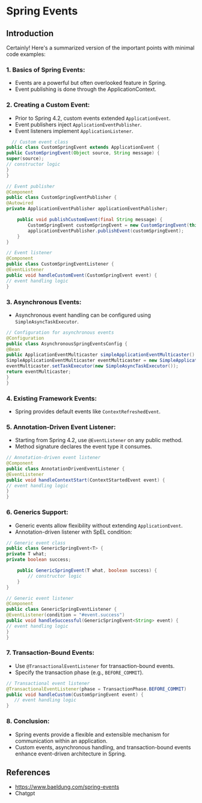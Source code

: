 # Spring Events

## Introduction

Certainly! Here's a summarized version of the important points with minimal code examples:

### 1. Basics of Spring Events:
- Events are a powerful but often overlooked feature in Spring.
- Event publishing is done through the ApplicationContext.

### 2. Creating a Custom Event:
- Prior to Spring 4.2, custom events extended `ApplicationEvent`.
- Event publishers inject `ApplicationEventPublisher`.
- Event listeners implement `ApplicationListener`.

```java
  // Custom event class
public class CustomSpringEvent extends ApplicationEvent {
public CustomSpringEvent(Object source, String message) {
super(source);
// constructor logic
}
}

// Event publisher
@Component
public class CustomSpringEventPublisher {
@Autowired
private ApplicationEventPublisher applicationEventPublisher;

    public void publishCustomEvent(final String message) {
        CustomSpringEvent customSpringEvent = new CustomSpringEvent(this, message);
        applicationEventPublisher.publishEvent(customSpringEvent);
    }
}

// Event listener
@Component
public class CustomSpringEventListener {
@EventListener
public void handleCustomEvent(CustomSpringEvent event) {
// event handling logic
}
```

### 3. Asynchronous Events:
- Asynchronous event handling can be configured using `SimpleAsyncTaskExecutor`.

 ```java
// Configuration for asynchronous events
@Configuration
public class AsynchronousSpringEventsConfig {
@Bean
public ApplicationEventMulticaster simpleApplicationEventMulticaster() {
SimpleApplicationEventMulticaster eventMulticaster = new SimpleApplicationEventMulticaster();
eventMulticaster.setTaskExecutor(new SimpleAsyncTaskExecutor());
return eventMulticaster;
}
}

   ```

### 4. Existing Framework Events:
- Spring provides default events like `ContextRefreshedEvent`.

### 5. Annotation-Driven Event Listener:
- Starting from Spring 4.2, use `@EventListener` on any public method.
- Method signature declares the event type it consumes.

```java
// Annotation-driven event listener
@Component
public class AnnotationDrivenEventListener {
@EventListener
public void handleContextStart(ContextStartedEvent event) {
// event handling logic
}
}
 ```

### 6. Generics Support:
- Generic events allow flexibility without extending `ApplicationEvent`.
- Annotation-driven listener with SpEL condition:

```java
// Generic event class
public class GenericSpringEvent<T> {
private T what;
private boolean success;

    public GenericSpringEvent(T what, boolean success) {
        // constructor logic
    }
}

// Generic event listener
@Component
public class GenericSpringEventListener {
@EventListener(condition = "#event.success")
public void handleSuccessful(GenericSpringEvent<String> event) {
// event handling logic
}
}
   ```

### 7. Transaction-Bound Events:
- Use `@TransactionalEventListener` for transaction-bound events.
- Specify the transaction phase (e.g., `BEFORE_COMMIT`).

 ```java
 // Transactional event listener
@TransactionalEventListener(phase = TransactionPhase.BEFORE_COMMIT)
public void handleCustom(CustomSpringEvent event) {
    // event handling logic
}
```

### 8. Conclusion:
- Spring events provide a flexible and extensible mechanism for communication within an application.
- Custom events, asynchronous handling, and transaction-bound events enhance event-driven architecture in Spring.

## References
* https://www.baeldung.com/spring-events
* Chatgpt
